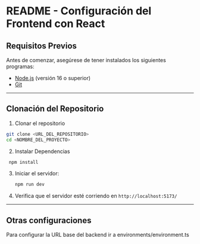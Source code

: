 # README - Configuración del Frontend con React

## Requisitos Previos

Antes de comenzar, asegúrese de tener instalados los siguientes programas:

- [Node.js](https://nodejs.org/) (versión 16 o superior)
- [Git](https://git-scm.com/)

---

## Clonación del Repositorio

1. Clonar el repositorio
  ```sh
  git clone <URL_DEL_REPOSITORIO>
  cd <NOMBRE_DEL_PROYECTO>
   ```

2. Instalar Dependencias
  ```sh
   npm install
   ```

3. Iniciar el servidor:
   ```sh
   npm run dev
   ```

2. Verifica que el servidor esté corriendo en `http://localhost:5173/`

---

## Otras configuraciones

Para configurar la URL base del backend ir a environments/environment.ts

